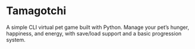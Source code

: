 # Tamagotchi
A simple CLI virtual pet game built with Python. Manage your pet’s hunger, happiness, and energy, with save/load support and a basic progression system.
